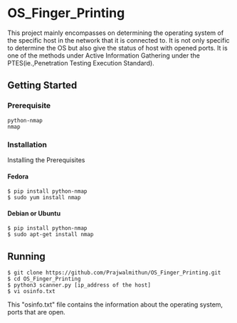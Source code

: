 # OS_Finger_Printing

This project mainly encompasses on determining the operating system of the specific host in the network that it is connected to.
It is not only specific to determine the OS but also give the status of host with opened ports.
It is one of the methods under Active Information Gathering under the PTES(ie.,Penetration Testing Execution Standard). 
## Getting Started
  ### Prerequisite
  ```
  python-nmap
  nmap
  ```
  ### Installation
  Installing the Prerequisites
  #### Fedora
  ```
  $ pip install python-nmap
  $ sudo yum install nmap
  ```
  #### Debian or Ubuntu
  ```
  $ pip install python-nmap
  $ sudo apt-get install nmap
  ```
  ## Running
  ```
  $ git clone https://github.com/Prajwalmithun/OS_Finger_Printing.git
  $ cd OS_Finger_Printing
  $ python3 scanner.py [ip_address of the host]
  $ vi osinfo.txt
  ```
  This "osinfo.txt" file contains the information about the operating system, ports that are open.
